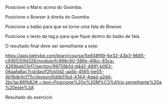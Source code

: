 Posicione o Mário acima do Goomba.

Posicione o Bowser à direita do Goomba.

Posicione o balão para que se torne uma fala de Bowser.

Posicione o texto da tag p para que fique dentro do balão de fala.

O resultado final deve ser semelhante a este: 

https://app.betrybe.com/learn/course/5e938f69-6e32-43b3-9685-c936530fd326/module/fc998c60-386e-46bc-83ca-4269beb17e17/section/99759b1d-d4d2-4691-b063-06aafa8ac7cd/day/f2fcb0d2-aa5b-4565-be05-4b16db4cf75c/lesson/6ddb51bd-4364-4dad-a2dd-2bc1ac66fb82#:~:text=Posicione%20o%20M%C3%A1rio,semelhante%20a%20este%3A

Resultado do exercício
